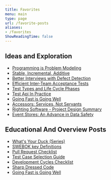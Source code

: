 ```yaml
---
title: Favorites
menu: main
type: page
url: /favorite-posts
aliases:
- /favorites
ShowReadingTime: false
---
```


## Ideas and Exploration
- [Programming is Problem Modeling](./post/2022-02-18-Programming-is-Problem-Modeling.md)
- [Stable, Incremental, Additive](./post/2022-02-25-Stable-Incremental-Additive.md)
- [Better Interviews with Defect Detection](./post/2022-06-12-Better-Interviews-with-Defect-Detection.md)
- [Efficient Inter-Team Acceptance Tests](./post/2021-10-31-Efficient-Inter-Team-Contracts-with-Acceptance-Tests.md)
- [Test Types and Life Cycle Phases](./post/2021-08-30-Test-Types-and-Lifecycle-Phases.md)
- [Test Api In Practice](./post/2020-08-21-Test-Api-InPractice.md)
- [Going Fast is Going Well](./post/2021-01-29-Going-Fast-is-Going-Well.md)
- [Accessors: Services, Not Servants](./post/2021-01-01-Accessors-Services-Not-Servants.md)
- [Righting Software - Project Design Summary](./post/2020-07-16-iDesign-Project-Summary.md)
- [Event Stores: An Advance in Data Safety](./post/2021-05-28-Transaction-Databases.md)
  
<!-- Split mental model and techniques into separate sections? -->
  
<!-- 
- Gherkin-named Tests as Low-bar Acceptance Tests?
- Progressive Modeling with Events, Transforms, and State
- https://spencerfarley.com/2021/08/27/swebok-modified-topic-diagram/
  - none of my posts that communicate relationship of cross-cutting concerns to lifecycle stages are good or self-complete enough to make the favorites
- https://spencerfarley.com/2020/10/16/aop-and-decorator/
- https://spencerfarley.com/2020/12/04/type-systems-and-predictability/
 -->

## Educational And Overview Posts
- [What's Your Duck (Series)](./post/Whats-Your-Duck-V2/2022-06-16-0-Intro.md)
- [SWEBOK key Definitions](./post/2022-01-14-SWEBOK-term-definitions.md)
- [Pull Request Checklist](./post/2022-02-11-Pull-Request-Checklist.md)
- [Test Case Selection Guide](./post/2022-01-28-Test-Case-Selection.md)
- [Development Cycles Checklist](./post/2022-01-21-Development-Cycles-Checklist.md)
- [Sharp Dressed Code](./post/2021-07-16-Well-Dressed-Code.md)
- [Going Fast is Going Well](./post/2021-01-29-Going-Fast-is-Going-Well.md)